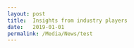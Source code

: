 ```yaml
---
layout: post
title:  Insights from industry players
date:   2019-01-01
permalink: /Media/News/test
---
```

